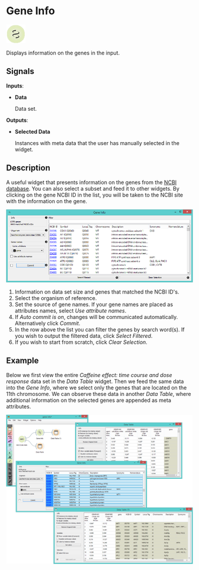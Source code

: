 Gene Info
=========

![image](icons/gene-info.png)

Displays information on the genes in the input.

Signals
-------

**Inputs**:

- **Data**

  Data set.

**Outputs**:

- **Selected Data**

  Instances with meta data that the user has manually selected in the widget.

Description
-----------

A useful widget that presents information on the genes from the [NCBI database](http://www.ncbi.nlm.nih.gov/gene).
You can also select a subset and feed it to other widgets. By clicking on the gene NCBI ID in the list, you will
be taken to the NCBI site with the information on the gene.

![image](images/GeneInfo1-stamped.png)

1. Information on data set size and genes that matched the NCBI ID's.
2. Select the organism of reference.
3. Set the source of gene names. If your gene names are placed as attributes names, select *Use attribute names*.
4. If *Auto commit is on*, changes will be communicated automatically. Alternatively click *Commit*.
5. In the row above the list you can filter the genes by search word(s). If you wish to output the filtered data,
   click *Select Filtered*.
6. If you wish to start from scratch, click *Clear Selection*.

Example
-------

Below we first view the entire *Caffeine effect: time course and dose response* data set in the *Data Table*
widget. Then we feed the same data into the *Gene Info*, where we select only the genes that are located
on the 11th chromosome. We can observe these data in another *Data Table*, where additional information
on the selected genes are appended as meta attributes.

<img src="images/GeneInfo-Example.png" alt="image" width="600">
